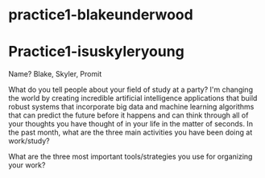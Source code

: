 # practice1-blakeunderwood
# Practice1-isuskyleryoung


Name?
Blake, Skyler, Promit

What do you tell people about your field of study at a party?
I'm changing the world by creating incredible artificial intelligence applications that build robust systems that incorporate big data and machine learning 
algorithms that can predict the future before it happens and can think through all of your thoughts you have thought of in your life in the matter of seconds. 
In the past month, what are the three main activities you have been doing at work/study?

What are the three most important tools/strategies you use for organizing your work?
